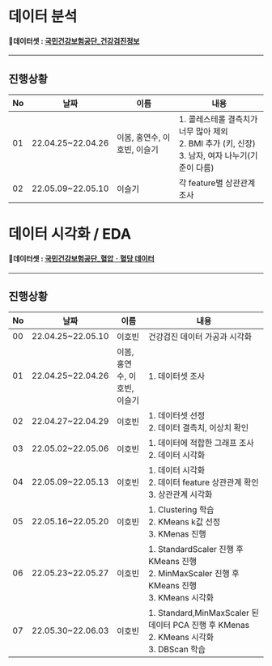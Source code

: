 # 데이터 분석

#### 📑데이터셋 : [국민건강보험공단_건강검진정보](https://www.data.go.kr/data/15007122/fileData.do)

---
## 진행상황

|No|날짜|이름|내용|
|---|---|---|---|
|01|22.04.25~22.04.26|이봄, 홍연수, 이호빈, 이슬기|1. 콜레스테롤 결측치가 너무 많아 제외 </br> 2. BMI 추가 (키, 신장) </br> 3. 남자, 여자 나누기(기준이 다름)|
|02|22.05.09~22.05.10|이슬기|각 feature별 상관관계 조사|

# 데이터 시각화 / EDA

#### 📑데이터셋 : [국민건강보험공단_혈압ㆍ혈당 데이터](https://www.data.go.kr/data/15095105/fileData.do)

---
## 진행상황

|No|날짜|이름|내용|
|---|---|---|---|
|00|22.04.25~22.05.10|이호빈|건강검진 데이터 가공과 시각화 </br>|
|01|22.04.25~22.04.26|이봄, 홍연수, 이호빈, 이슬기|1. 데이터셋 조사 </br>|
|02|22.04.27~22.04.29|이호빈|1. 데이터셋 선정 </br> 2. 데이터 결측치, 이상치 확인  </br>|
|03|22.05.02~22.05.06|이호빈|1. 데이터에 적합한 그래프 조사 </br> 2. 데이터 시각화|
|04|22.05.09~22.05.13|이호빈|1. 데이터 시각화 </br> 2. 데이터 feature 상관관계 확인 </br> 3. 상관관계 시각화|
|05|22.05.16~22.05.20|이호빈|1. Clustering 학습  </br> 2. KMeans k값 선정 </br> 3. KMenas 진행 |
|06|22.05.23~22.05.27|이호빈|1. StandardScaler 진행 후 KMeans 진행 </br> 2. MinMaxScaler 진행 후 KMeans 진행  </br>3. KMeans 시각화
|07|22.05.30~22.06.03|이호빈|1. Standard,MinMaxScaler 된 데이터 PCA 진행 후 KMenas </br> 2. KMeans 시각화 </br> 3. DBScan 학습 
